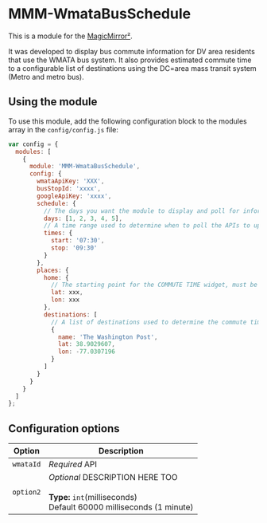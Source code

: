 # MMM-WmataBusSchedule

This is a module for the [MagicMirror²](https://github.com/MichMich/MagicMirror/).

It was developed to display bus commute information for DV area residents that use the WMATA bus system. It also provides estimated commute time to a configurable list of destinations using the DC=area mass transit system (Metro and metro bus).

## Using the module

To use this module, add the following configuration block to the modules array in the `config/config.js` file:

```js
var config = {
  modules: [
    {
      module: 'MMM-WmataBusSchedule',
      config: {
        wmataApiKey: 'XXX',
        busStopId: 'xxxx',
        googleApiKey: 'xxxx',
        schedule: {
          // The days you want the module to display and poll for information, 0 == Sunday
          days: [1, 2, 3, 4, 5],
          // A time range used to determine when to poll the APIs to update the module. Uses the 24 hour clock
          times: {
            start: '07:30',
            stop: '09:30'
          }
        },
        places: {
          home: {
            // The starting point for the COMMUTE TIME widget, must be lat/long
            lat: xxx,
            lon: xxx
          },
          destinations: [
            // A list of destinations used to determine the commute time. Be sure to include a name attribute for display.
            {
              name: 'The Washington Post',
              lat: 38.9029607,
              lon: -77.0307196
            }
          ]
        }
      }
    }
  ]
};
```

## Configuration options

| Option    | Description                                                                                                     |
| --------- | --------------------------------------------------------------------------------------------------------------- |
| `wmataId` | _Required_ API                                                                                                  |
| `option2` | _Optional_ DESCRIPTION HERE TOO <br><br>**Type:** `int`(milliseconds) <br>Default 60000 milliseconds (1 minute) |
